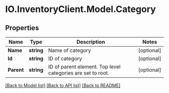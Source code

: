 # IO.InventoryClient.Model.Category
## Properties

Name | Type | Description | Notes
------------ | ------------- | ------------- | -------------
**Name** | **string** | Name of category | [optional] 
**Id** | **string** | ID of category | [optional] 
**Parent** | **string** | ID of parent element. Top level categories are set to root. | [optional] 

[[Back to Model list]](../README.md#documentation-for-models) [[Back to API list]](../README.md#documentation-for-api-endpoints) [[Back to README]](../README.md)


